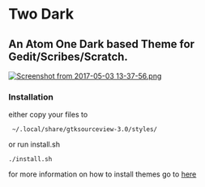 Two Dark
======

An Atom One Dark based Theme for Gedit/Scribes/Scratch.
---

[![Screenshot from 2017-05-03 13-37-56.png](https://s18.postimg.org/4kh7txd3t/Screenshot_from_2017-05-03_13-37-56.png)](https://postimg.org/image/ehs8mzkph/)

### Installation

either copy your files to 
```
 ~/.local/share/gtksourceview-3.0/styles/
 ```
 
 or run install.sh
 ```
 ./install.sh
 ```
 
 for more information on how to install themes go to [here](https://wiki.gnome.org/Projects/GtkSourceView/StyleSchemes)
